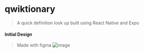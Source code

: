 # qwiktionary

> A quick definition look up built using React Native and Expo

#### Initial Design 
> Made with figma
>![image](https://i.imgur.com/If94AX4.png)
